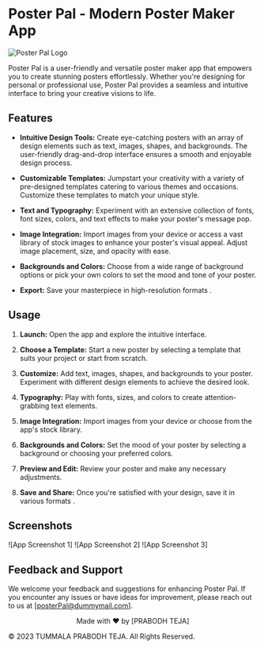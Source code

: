 # Poster Pal - Modern Poster Maker App

![Poster Pal Logo](file:///C:/Users/DELL/Downloads/icons%20and%20fonts/DALL%C2%B7E%202023-08-11%2019.28.13%20-%20a%20modern%20pastel%20style%20app%20icon%20for%20a%20poster%20maker%20icon%20with%20no%20text.png)

Poster Pal is a user-friendly and versatile poster maker app that empowers you to create stunning posters effortlessly. Whether you're designing for personal or professional use, Poster Pal provides a seamless and intuitive interface to bring your creative visions to life.

## Features

- **Intuitive Design Tools:** Create eye-catching posters with an array of design elements such as text, images, shapes, and backgrounds. The user-friendly drag-and-drop interface ensures a smooth and enjoyable design process.

- **Customizable Templates:** Jumpstart your creativity with a variety of pre-designed templates catering to various themes and occasions. Customize these templates to match your unique style.

- **Text and Typography:** Experiment with an extensive collection of fonts, font sizes, colors, and text effects to make your poster's message pop.

- **Image Integration:** Import images from your device or access a vast library of stock images to enhance your poster's visual appeal. Adjust image placement, size, and opacity with ease.

- **Backgrounds and Colors:** Choose from a wide range of background options or pick your own colors to set the mood and tone of your poster.

- **Export:** Save your masterpiece in high-resolution formats .

## Usage

1. **Launch:** Open the app and explore the intuitive interface.

2. **Choose a Template:** Start a new poster by selecting a template that suits your project or start from scratch.

3. **Customize:** Add text, images, shapes, and backgrounds to your poster. Experiment with different design elements to achieve the desired look.

4. **Typography:** Play with fonts, sizes, and colors to create attention-grabbing text elements.

5. **Image Integration:** Import images from your device or choose from the app's stock library.

6. **Backgrounds and Colors:** Set the mood of your poster by selecting a background or choosing your preferred colors.

7. **Preview and Edit:** Review your poster and make any necessary adjustments.

8. **Save and Share:** Once you're satisfied with your design, save it in various formats .


## Screenshots

![App Screenshot 1]
![App Screenshot 2]
![App Screenshot 3]

## Feedback and Support

We welcome your feedback and suggestions for enhancing Poster Pal. If you encounter any issues or have ideas for improvement, please reach out to us at [posterPal@dummymail.com].

<div align="center">
  Made with ❤️ by [PRABODH TEJA]
</div>

© 2023 TUMMALA PRABODH TEJA. All Rights Reserved.